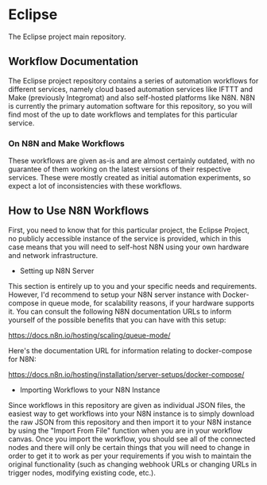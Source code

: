 # Eclipse
The Eclipse project main repository.

## Workflow Documentation
The Eclipse project repository contains a series of automation workflows for different services, namely cloud based automation services like IFTTT and Make (previously Integromat) and also self-hosted platforms like N8N. N8N is currently the primary automation software for this repository, so you will find most of the up to date workflows and templates for this particular service.

### On N8N and Make Workflows
These workflows are given as-is and are almost certainly outdated, with no guarantee of them working on the latest versions of their respective services. These were mostly created as initial automation experiments, so expect a lot of inconsistencies with these workflows.

## How to Use N8N Workflows
First, you need to know that for this particular project, the Eclipse Project, no publicly accessible instance of the service is provided, which in this case means that you will need to self-host N8N using your own hardware and network infrastructure.

- Setting up N8N Server

This section is entirely up to you and your specific needs and requirements. However, I'd recommend to setup your N8N server instance with Docker-compose in queue mode, for scalability reasons, if your hardware supports it. You can consult the following N8N documentation URLs to inform yourself of the possible benefits that you can have with this setup:

https://docs.n8n.io/hosting/scaling/queue-mode/

Here's the documentation URL for information relating to docker-compose for N8N:

https://docs.n8n.io/hosting/installation/server-setups/docker-compose/

- Importing Workflows to your N8N Instance

Since workflows in this repository are given as individual JSON files, the easiest way to get workflows into your N8N instance is to simply download the raw JSON from this repository and then import it to your N8N instance by using the "Import From File" function when you are in your workflow canvas. Once you import the workflow, you should see all of the connected nodes and there will only be certain things that you will need to change in order to get it to work as per your requirements if you wish to maintain the original functionality (such as changing webhook URLs or changing URLs in trigger nodes, modifying existing code, etc.).
